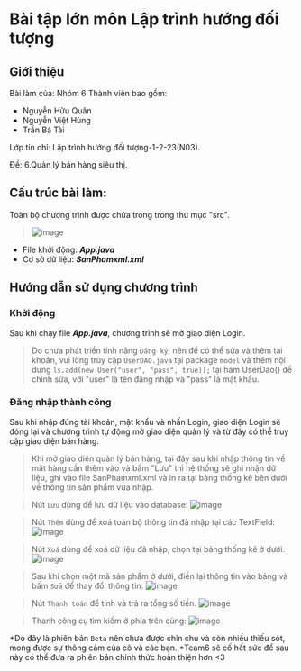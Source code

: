 # Bài tập lớn môn Lập trình hướng đối tượng
## Giới thiệu
Bài làm của: Nhóm 6
Thành viên bao gồm:
  + Nguyễn Hữu Quân
  + Nguyễn Việt Hùng
  + Trần Bá Tài

Lớp tín chỉ: Lập trình hướng đối tượng-1-2-23(N03).

Đề: 6.Quản lý bán hàng siêu thị.

## Cấu trúc bài làm:

Toàn bộ chương trình được chứa trong trong thư mục "src".

>![image](https://github.com/ngnhonk/Java-Basic/assets/121851963/a79f8ac9-95d3-4bcd-8ff0-bc340628c0df)



- File khởi động: ***App.java***
- Cơ sở dữ liệu: ***SanPhamxml.xml***

## Hướng dẫn sử dụng chương trình
### Khởi động
Sau khi chạy file ***App.java***, chương trình sẽ mở giao diện Login.


>Do chưa phát triển tính năng `Đăng ký`, nên để có thể sửa và thêm tài khoản, vui lòng truy cập `UserDAO.java` tại package `model` và thêm nội dung `ls.add(new User("user", "pass", true));` tại hàm UserDao() để chỉnh sửa, với "user" là tên đăng nhập và "pass" là mật khẩu.

### Đăng nhập thành công
Sau khi nhập đúng tài khoản, mật khẩu và nhấn Login, giao diện Login sẽ đóng lại và chương trình tự động mở giao diện quản lý và từ đây có thể truy cập giao diện bán hàng.

>Khi mở giao diện quản lý bán hàng, tại đây sau khi nhập thông tin về mặt hàng cần thêm vào và bấm "Lưu" thì hệ thống sẽ ghi nhận dữ liệu, ghi vào file SanPhamxml.xml và in ra tại bảng thống kê bên dưới về thông tin sản phẩm vừa nhập.

>Nút `Lưu` dùng để lưu dữ liệu vào database:
>![image](https://github.com/ngnhonk/Java-Basic/assets/121851963/00e04234-1a88-47f4-ab84-34a94e327068)


>Nút `Thêm` dùng để xoá toàn bộ thông tin đã nhập tại các TextField:
>![image](https://github.com/ngnhonk/Java-Basic/assets/121851963/48c10cd2-11ca-4249-8208-80888b540fe8)


>Nút `Xoá` dùng để xoá dữ liệu đã nhập, chọn tại bảng thống kê ở dưới.
>![image](https://github.com/ngnhonk/Java-Basic/assets/121851963/16803aa0-d282-446f-b46a-c69d03947244)


>Sau khi chọn một mã sản phẩm ở dưới, điền lại thông tin vào bảng và bấm `Sửa` để thay đổi thông tin:
>![image](https://github.com/ngnhonk/Java-Basic/assets/121851963/dd23f88f-c4f0-4193-bff8-97cdf3237791)


>Nút `Thanh toán` để tính và trả ra tổng số tiền.
>![image](https://github.com/ngnhonk/Java-Basic/assets/121851963/3d5a761e-0aa0-461e-8e93-baa9b8386162)


>Thanh công cụ tìm kiếm ở phía trên cùng:
>![image](https://github.com/ngnhonk/Java-Basic/assets/121851963/819fad4a-5d80-4b32-9911-33692d7f428c)



*Do đây là phiên bản `Beta` nên chưa được chỉn chu và còn nhiều thiếu sót, mong được sự thông cảm của cô và các bạn.
*Team6 sẽ cố hết sức để sau này có thể đưa ra phiên bản chính thức hoàn thiện hơn <3
